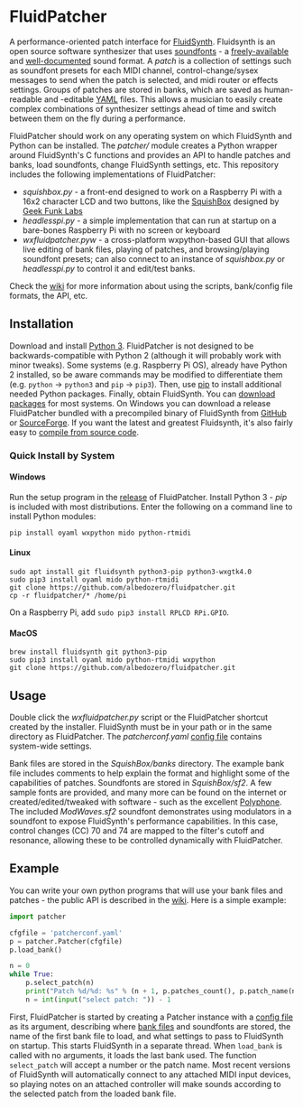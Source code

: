# FluidPatcher
 A performance-oriented patch interface for [FluidSynth](http://www.fluidsynth.org). Fluidsynth is an open source software synthesizer that uses [soundfonts](https://en.wikipedia.org/wiki/SoundFont) - a [freely-available](https://duckduckgo.com/?q=free+soundfonts) and [well-documented](http://www.synthfont.com/sfspec24.pdf) sound format. A *patch* is a collection of settings such as soundfont presets for each MIDI channel, control-change/sysex messages to send when the patch is selected, and midi router or effects settings. Groups of patches are stored in banks, which are saved as human-readable and -editable [YAML](https://yaml.org/) files. This allows a musician to easily create complex combinations of synthesizer settings ahead of time and switch between them on the fly during a performance.

FluidPatcher should work on any operating system on which FluidSynth and Python can be installed. The *patcher/* module creates a Python wrapper around FluidSynth's C functions and provides an API to handle patches and banks, load soundfonts, change FluidSynth settings, etc. This repository includes the following implementations of FluidPatcher:
- *squishbox.py* - a front-end designed to work on a Raspberry Pi with a 16x2 character LCD and two buttons, like the [SquishBox](https://www.tindie.com/products/albedozero/squishbox) designed by [Geek Funk Labs](https://geekfunklabs.com/hardware/)
- *headlesspi.py* - a simple implementation that can run at startup on a bare-bones Raspberry Pi with no screen or keyboard
- *wxfluidpatcher.pyw* - a cross-platform wxpython-based GUI that allows live editing of bank files, playing of patches, and browsing/playing soundfont presets; can also connect to an instance of *squishbox.py* or *headlesspi.py* to control it and edit/test banks.

Check the [wiki](https://github.com/albedozero/fluidpatcher/wiki) for more information about using the scripts, bank/config file formats, the API, etc.

## Installation
Download and install [Python 3](https://python.org). FluidPatcher is not designed to be backwards-compatible with Python 2 (although it will probably work with minor tweaks). Some systems (e.g. Raspberry Pi OS), already have Python 2 installed, so be aware commands may be modified to differentiate them (e.g. `python` -> `python3` and `pip` -> `pip3`). Then, use [pip](http://packaging.python.org/key_projects/#pip) to install additional needed Python packages. Finally, obtain FluidSynth. You can [download packages](https://github.com/FluidSynth/fluidsynth/wiki/Download) for most systems. On Windows you can download a release FluidPatcher bundled with a precompiled binary of FluidSynth from [GitHub](https://github.com/albedozero/fluidpatcher/releases) or [SourceForge](https://sourceforge.net/projects/fluidpatcher/). If you want the latest and greatest Fluidsynth, it's also fairly easy to [compile from source code](https://github.com/FluidSynth/fluidsynth/wiki/BuildingWithCMake).

### Quick Install by System

#### Windows
Run the setup program in the [release](https://github.com/albedozero/fluidpatcher/releases) of FluidPatcher. Install Python 3 - *pip* is included with most distributions. Enter the following on a command line to install Python modules:
```
pip install oyaml wxpython mido python-rtmidi
```

#### Linux
```
sudo apt install git fluidsynth python3-pip python3-wxgtk4.0
sudo pip3 install oyaml mido python-rtmidi
git clone https://github.com/albedozero/fluidpatcher.git
cp -r fluidpatcher/* /home/pi
```
On a Raspberry Pi, add `sudo pip3 install RPLCD RPi.GPIO`.

#### MacOS
```
brew install fluidsynth git python3-pip
sudo pip3 install oyaml mido python-rtmidi wxpython
git clone https://github.com/albedozero/fluidpatcher.git
```

## Usage
Double click the *wxfluidpatcher.py* script or the FluidPatcher shortcut created by the installer. FluidSynth must be in your path or in the same directory as FluidPatcher. The *patcherconf.yaml* [config file](https://github.com/albedozero/fluidpatcher/wiki/Config-Files) contains system-wide settings.

Bank files are stored in the *SquishBox/banks* directory. The example bank file includes comments to help explain the format and highlight some of the capabilities of patches. Soundfonts are stored in *SquishBox/sf2*. A few sample fonts are provided, and many more can be found on the internet or created/edited/tweaked with software - such as the excellent [Polyphone](https://www.polyphone-soundfonts.com/). The included *ModWaves.sf2* soundfont demonstrates using modulators in a soundfont to expose FluidSynth's performance capabilities. In this case, control changes (CC) 70 and 74 are mapped to the filter's cutoff and resonance, allowing these to be controlled dynamically with FluidPatcher.


## Example
You can write your own python programs that will use your bank files and patches - the public API is described in the [wiki](https://github.com/albedozero/fluidpatcher/wiki). Here is a simple example:

```python
import patcher

cfgfile = 'patcherconf.yaml'
p = patcher.Patcher(cfgfile)
p.load_bank()

n = 0
while True:
    p.select_patch(n)
    print("Patch %d/%d: %s" % (n + 1, p.patches_count(), p.patch_name(n)))
    n = int(input("select patch: ")) - 1
```
First, FluidPatcher is started by creating a Patcher instance with a [config file](https://github.com/albedozero/fluidpatcher/wiki/Config-Files) as its argument, describing where [bank files](https://github.com/albedozero/fluidpatcher/wiki/Bank-Files) and soundfonts are stored, the name of the first bank file to load, and what settings to pass to FluidSynth on startup. This starts FluidSynth in a separate thread. When `load_bank` is called with no arguments, it loads the last bank used. The function `select_patch` will accept a number or the patch name. Most recent versions of FluidSynth will automatically connect to any attached MIDI input devices, so playing notes on an attached controller will make sounds according to the selected patch from the loaded bank file.
